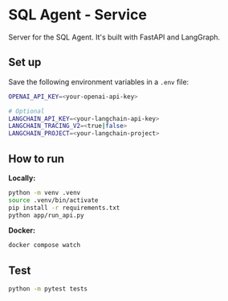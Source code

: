 # SQL Agent - Service

Server for the SQL Agent. It's built with FastAPI and LangGraph.
## Set up
Save the following environment variables in a `.env` file:

```bash
OPENAI_API_KEY=<your-openai-api-key>

# Optional
LANGCHAIN_API_KEY=<your-langchain-api-key>
LANGCHAIN_TRACING_V2=<true|false>
LANGCHAIN_PROJECT=<your-langchain-project>
```

## How to run

**Locally:**

```bash
python -m venv .venv
source .venv/bin/activate
pip install -r requirements.txt
python app/run_api.py
```

**Docker:**

```bash
docker compose watch
```

## Test

```bash
python -m pytest tests
```
